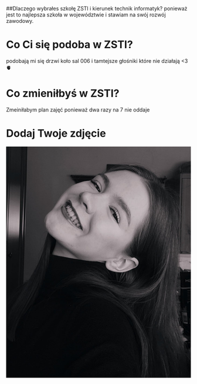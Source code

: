 ##Dlaczego wybrałes szkołę ZSTI i kierunek technik informatyk?
ponieważ jest to najlepsza szkoła w województwie i stawiam na swój rozwój zawodowy.
# Co Ci się podoba w ZSTI?
podobają mi się drzwi koło sal 006 i tamtejsze głośniki które nie działają <3 🫀
# Co zmieniłbyś w ZSTI?
Zmeiniłabym plan zajęć ponieważ dwa razy na 7 nie oddaje 
# Dodaj Twoje zdjęcie
![moje zdjęcie](277870269_965336374171108_1945290106753488025_n.jpg)
